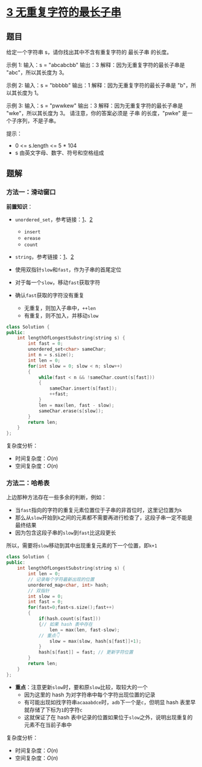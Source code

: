 
# [3 无重复字符的最长子串](https://leetcode.cn/problems/longest-substring-without-repeating-characters/)

## 题目

给定一个字符串 s，请你找出其中不含有重复字符的 最长子串 的长度。

示例 1:
输入：s = "abcabcbb"
输出：3 
解释：因为无重复字符的最长子串是 "abc"，所以其长度为 3。

示例 2:
输入：s = "bbbbb"
输出：1
解释：因为无重复字符的最长子串是 "b"，所以其长度为 1。

示例 3:
输入：s = "pwwkew"
输出：3
解释：因为无重复字符的最长子串是 "wke"，所以其长度为 3。
     请注意，你的答案必须是 子串 的长度，"pwke" 是一个子序列，不是子串。
 

提示：
- 0 <= s.length <= 5 * 104
- s 由英文字母、数字、符号和空格组成


## 题解

### 方法一：滑动窗口

**前置知识**：
- `unordered_set`，参考链接：[1](https://en.cppreference.com/w/cpp/container/unordered_set)、[2](https://www.cnblogs.com/JCpeng/p/15227986.html)
  - `insert`
  - `erease`
  - `count`
- `string`，参考链接：[1](https://en.cppreference.com/w/cpp/string)、[2](https://www.jianshu.com/p/c86d38db63ce)



- 使用双指针`slow`和`fast`，作为子串的首尾定位
- 对于每一个`slow`，移动`fast`获取字符
- 确认`fast`获取的字符没有重复
  - 无重复，则加入子串中，`++len`
  - 有重复，则不加入，并移动`slow`

```cpp
class Solution {
public:
    int lengthOfLongestSubstring(string s) {
        int fast = 0;
        unordered_set<char> sameChar;
        int n = s.size();
        int len = 0;
        for(int slow = 0; slow < n; slow++)
        {
            while(fast < n && !sameChar.count(s[fast]))
            {
                sameChar.insert(s[fast]);
                ++fast;
            }
            len = max(len, fast - slow);
            sameChar.erase(s[slow]);
        }
        return len;
    }
};
```

复杂度分析：
- 时间复杂度：$O(n)$
- 空间复杂度：$O(n)$


### 方法二：哈希表

上边那种方法存在一些多余的判断，例如：
- 当`fast`指向的字符的重复元素位置位于子串的非首位时，这里记位置为`k`
- 那么从`slow`开始到`k`之间的元素都不需要再进行检查了，这段子串一定不能是最终结果
- 因为包含这段子串的`slow`到`fast`比这段更长

所以，需要将`slow`移动到其中出现重复元素的下一个位置，即`k+1`

```cpp
class Solution {
public:
    int lengthOfLongestSubstring(string s) {
        int len = 0;
        // 记录每个字符最新出现的位置
        unordered_map<char, int> hash;
        // 双指针
        int slow = 0;
        int fast = 0;
        for(fast=0;fast<s.size();fast++)
        {
            if(hash.count(s[fast]))
            {// 如果 hash 表中存在
                len = max(len, fast-slow);
            // 重点👇
                slow = max(slow, hash[s[fast]]+1);
            }
            hash[s[fast]] = fast; // 更新字符位置
        }
        return len;
    }
};
```

- **重点**：注意更新`slow`时，要和原`slow`比较，取较大的一个
  - 因为这里的 hash 为对字符串中每个字符出现位置的记录
  - 有可能出现如找字符串`acaaabdce`时，`adb`下一个是`c`，但明显 hash 表里早就存储了下标为`1`的字符`c`
  - 这就保证了在 hash 表中记录的位置如果位于`slow`之外，说明出现重复的元素不在当前子串中

复杂度分析：
- 时间复杂度：$O(n)$
- 空间复杂度：$O(n)$

